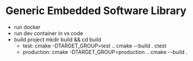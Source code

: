 # Generic Embedded Software Library

* run docker
* run dev container in vs code
* build project
    mkdir build && cd build
    - test:
        cmake -DTARGET_GROUP=test .. 
        cmake --build .
        ctest
    - production:
        cmake -DTARGET_GROUP=production ..
        cmake --build .